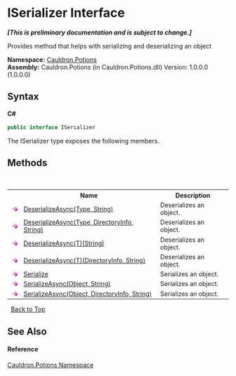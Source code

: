 # ISerializer Interface
 _**\[This is preliminary documentation and is subject to change.\]**_

Provides method that helps with serializing and deserializing an object

**Namespace:**&nbsp;<a href="N_Cauldron_Potions">Cauldron.Potions</a><br />**Assembly:**&nbsp;Cauldron.Potions (in Cauldron.Potions.dll) Version: 1.0.0.0 (1.0.0.0)

## Syntax

**C#**<br />
``` C#
public interface ISerializer
```

The ISerializer type exposes the following members.


## Methods
&nbsp;<table><tr><th></th><th>Name</th><th>Description</th></tr><tr><td>![Public method](media/pubmethod.gif "Public method")</td><td><a href="M_Cauldron_Potions_ISerializer_DeserializeAsync_1">DeserializeAsync(Type, String)</a></td><td>
Deserializes an object.</td></tr><tr><td>![Public method](media/pubmethod.gif "Public method")</td><td><a href="M_Cauldron_Potions_ISerializer_DeserializeAsync">DeserializeAsync(Type, DirectoryInfo, String)</a></td><td>
Deserializes an object.</td></tr><tr><td>![Public method](media/pubmethod.gif "Public method")</td><td><a href="M_Cauldron_Potions_ISerializer_DeserializeAsync__1_1">DeserializeAsync(T)(String)</a></td><td>
Deserializes an object.</td></tr><tr><td>![Public method](media/pubmethod.gif "Public method")</td><td><a href="M_Cauldron_Potions_ISerializer_DeserializeAsync__1">DeserializeAsync(T)(DirectoryInfo, String)</a></td><td>
Deserializes an object.</td></tr><tr><td>![Public method](media/pubmethod.gif "Public method")</td><td><a href="M_Cauldron_Potions_ISerializer_Serialize">Serialize</a></td><td>
Serializes an object.</td></tr><tr><td>![Public method](media/pubmethod.gif "Public method")</td><td><a href="M_Cauldron_Potions_ISerializer_SerializeAsync_1">SerializeAsync(Object, String)</a></td><td>
Serializes an object.</td></tr><tr><td>![Public method](media/pubmethod.gif "Public method")</td><td><a href="M_Cauldron_Potions_ISerializer_SerializeAsync">SerializeAsync(Object, DirectoryInfo, String)</a></td><td>
Serializes an object.</td></tr></table>&nbsp;
<a href="#iserializer-interface">Back to Top</a>

## See Also


#### Reference
<a href="N_Cauldron_Potions">Cauldron.Potions Namespace</a><br />